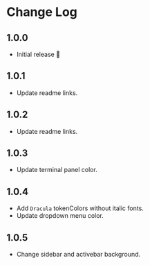 # Change Log

## 1.0.0
- Initial release 🎉

## 1.0.1
- Update readme links.

## 1.0.2
- Update readme links.

## 1.0.3
- Update terminal panel color.

## 1.0.4
- Add `Dracula` tokenColors without italic fonts.
- Update dropdown menu color.

## 1.0.5
- Change sidebar and activebar background.